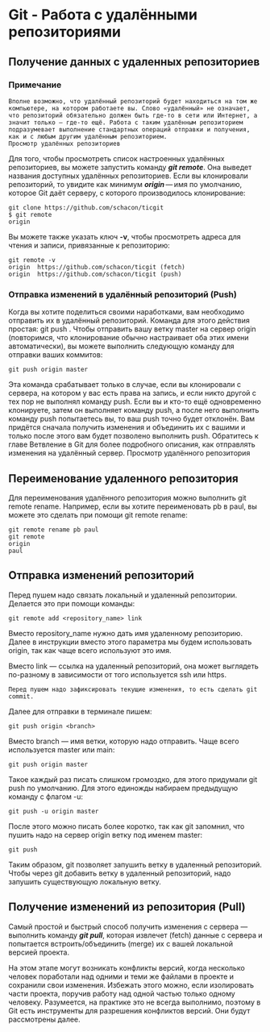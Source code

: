 # Git - Работа с удалёнными репозиториями
## Получение данных с удаленных репозиториев
### Примечание
```
Вполне возможно, что удалённый репозиторий будет находиться на том же компьютере, на котором работаете вы. Слово «удалённый» не означает, что репозиторий обязательно должен быть где-то в сети или Интернет, а значит только — где-то ещё. Работа с таким удалённым репозиторием подразумевает выполнение стандартных операций отправки и получения, как и с любым другим удалённым репозиторием.
Просмотр удалённых репозиториев
```
Для того, чтобы просмотреть список настроенных удалённых репозиториев, вы можете запустить команду _**git remote**_. Она выведет названия доступных удалённых репозиториев. Если вы клонировали репозиторий, то увидите как минимум _**origin**_ — имя по умолчанию, которое Git даёт серверу, с которого производилось клонирование:
```
git clone https://github.com/schacon/ticgit
$ git remote
origin
```
Вы можете также указать ключ **-v**, чтобы просмотреть адреса для чтения и записи, привязанные к репозиторию:
```
git remote -v
origin	https://github.com/schacon/ticgit (fetch)
origin	https://github.com/schacon/ticgit (push)
```

### Отправка изменений в удалённый репозиторий (Push)

Когда вы хотите поделиться своими наработками, вам необходимо отправить их в удалённый репозиторий. Команда для этого действия простая: git push <remote-name> <branch-name>. Чтобы отправить вашу ветку master на сервер origin (повторимся, что клонирование обычно настраивает оба этих имени автоматически), вы можете выполнить следующую команду для отправки ваших коммитов:
```
git push origin master
```
Эта команда срабатывает только в случае, если вы клонировали с сервера, на котором у вас есть права на запись, и если никто другой с тех пор не выполнял команду push. Если вы и кто-то ещё одновременно клонируете, затем он выполняет команду push, а после него выполнить команду push попытаетесь вы, то ваш push точно будет отклонён. Вам придётся сначала получить изменения и объединить их с вашими и только после этого вам будет позволено выполнить push. Обратитесь к главе Ветвление в Git для более подробного описания, как отправлять изменения на удалённый сервер.
Просмотр удалённого репозитория
## Переименование удаленного репозитория
Для переименования удалённого репозитория можно выполнить git remote rename. Например, если вы хотите переименовать pb в paul, вы можете это сделать при помощи git remote rename:
```
git remote rename pb paul
git remote
origin
paul
```
## Отправка изменений репозиторий

Перед пушем надо связать локальный и удаленный репозитории. Делается это при помощи команды:
```
git remote add <repository_name> link
```
Вместо repository_name нужно дать имя удаленному репозиторию. Далее в инструкции вместо этого параметра мы будем использовать origin, так как чаще всего используют это имя.

Вместо link — ссылка на удаленный репозиторий, она может выглядеть по-разному в зависимости от того используется ssh или https. 
```
Перед пушем надо зафиксировать текущие изменения, то есть сделать git commit.
```
Далее для отправки в терминале пишем:
```
git push origin <branch> 
```
Вместо branch — имя ветки, которую надо отправить. Чаще всего используется master или main: 
```
git push origin master 
```
Такое каждый раз писать слишком громоздко, для этого придумали git push по умолчанию. Для этого единожды набираем предыдущую команду с флагом -u:
```
git push -u origin master
```
После этого можно писать более коротко, так как git запомнил, что пушить надо на сервер origin ветку под именем master:
```
git push
```
Таким образом, git позволяет запушить ветку в удаленный репозиторий. Чтобы через git добавить ветку в удаленный репозиторий, надо запушить существующую локальную ветку.
## Получение изменений из репозитория (Pull)

Самый простой и быстрый способ получить изменения с сервера — выполнить команду _**git pull**_, которая извлечет (fetch) данные с сервера и попытается встроить/объединить (merge) их с вашей локальной версией проекта. 

На этом этапе могут возникать конфликты версий, когда несколько человек поработали над одними и теми же файлами в проекте и сохранили свои изменения. Избежать этого можно, если изолировать части проекта, поручив работу над одной частью только одному человеку. Разумеется, на практике это не всегда выполнимо, поэтому в Git есть инструменты для разрешения конфликтов версий. Они будут рассмотрены далее.
